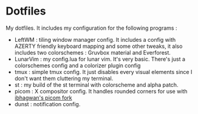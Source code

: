 # Dotfiles

My dotfiles. It includes my configuration for the following programs :

* LeftWM : tiling window manager config. It includes a config with AZERTY friendly keyboard mapping and some other tweaks, 
it also includes two colorschemes : Gruvbox material and Everforest.
* LunarVim : my config.lua for lunar vim. It's very basic. There's just a colorschemes config and a colorizer plugin config
* tmux : simple tmux config. It just disables every visual elements since I don't want them cluttering my terminal.
* st : my build of the st terminal with colorscheme and alpha patch.
* picom : X compositor config. It handles rounded corners for use with [ibhagwan's picom fork](https://github.com/ibhagwan/picom)
* dunst : notification config.
